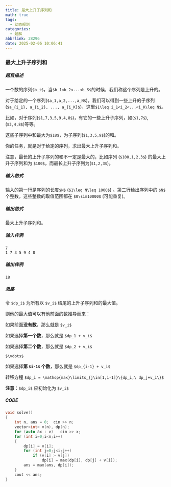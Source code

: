 ```yaml
---
title: 最大上升子序列和
math: true
tags:
  - 动态规划
categories:
  - 题解
abbrlink: 28296
date: 2025-02-06 10:06:41
---
```


### 最大上升子序列和

##### 题目描述

一个数的序列`$b_i$`，当`$b_1<b_2<...<b_S$`的时候，我们称这个序列是上升的。

对于给定的一个序列(`$a_1,a_2,...,a_N$`)，我们可以得到一些上升的子序列(`$a_{i_1}, a_{i_2}, ..., a_{i_K}$`)，这里`$1\leq i_1<i_2<...<i_K\leq N$`。

比如，对于序列(`$1,7,3,5,9,4,8$`)，有它的一些上升子序列，如(`$1,7$`), (`$3,4,8$`)等等。

这些子序列中和最大为`$18$`，为子序列(`$1,3,5,9$`)的和。

你的任务，就是对于给定的序列，求出最大上升子序列和。

注意，最长的上升子序列的和不一定是最大的，比如序列 (`$100,1,2,3$`) 的最大上升子序列和为 `$100$`，而最长上升子序列为(`$1,2,3$`)。

##### 输入格式

输入的第一行是序列的长度`$N$` (`$1\leq N\leq 1000$`) 。第二行给出序列中的 `$N$` 个整数，这些整数的取值范围都在 `$0\sim10000$` (可能重复)。

##### 输出格式

最大上升子序列和。

##### 输入样例

```
7
1 7 3 5 9 4 8
```

##### 输出样例

```
18
```

##### 思路

令 `$dp_i$` 为所有以 `$v_i$` 结尾的上升子序列和的最大值。

则他的最大值可以有他前面的数推导而来：

如果前面**没有数**，那么就是 `$v_i$`

如果选择**第一个数**，那么就是 `$dp_1 + v_i$`

如果选择**第二个数**，那么就是 `$dp_2 + v_i$`

`$\vdots$`

如果选择**第 `$i-1$` 个数**，那么就是 `$dp_{i-1} + v_i$`

转移方程	`$dp_i = \mathop{max}\limits_{j\in[1,i-1]}\{dp_i,\ dp_j+v_i\}$`

**注意**：`$dp_i$` 应初始化为 `$v_i$`

##### CODE

```cpp
void solve()
{
    int n, ans = 0;  cin >> n;
    vector<int> v(n), dp(n);
    for (auto &x : v)   cin >> x;
    for (int i=0;i<n;i++)
    {
        dp[i] = v[i];
        for (int j=0;j<i;j++)
            if (v[i] > v[j])
                dp[i] = max(dp[i], dp[j] + v[i]);
        ans = max(ans, dp[i]);
    }
    cout << ans;
}
```

